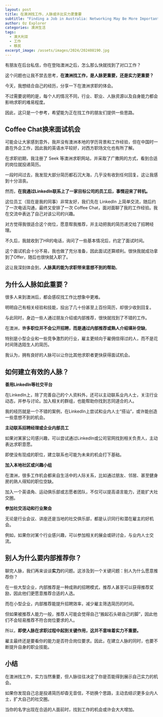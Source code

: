 ```yaml
---
layout: post
title: 在澳洲找工作，人脉或许比实力更重要
subtitle: "Finding a Job in Australia: Networking May Be More Important Than Skills"
author: Oz Explorer
categories: 澳洲生活
tags:
  - 澳大利亚
  - 工作
  - 移民
excerpt_image: /assets/images/2024/202408190.jpg
---
```

有朋友在后台私信，你在登陆澳洲之后，怎么那么快就找到了对口工作？

这个问题也让我不禁去思考，**在澳洲找工作，是人脉更重要，还是实力更重要？**

今天，我想结合自己的经历，分享一下在澳洲求职的体会。

不过需要说明的是，每个人的情况不同，行业、职业、人脉资源以及自身能力都会影响求职的难易程度。

因此，这只是一个参考，希望能为正在找工作的朋友们提供一些思路。

## Coffee Chat换来面试机会

可能会让大家感到意外，我并没有澳洲本地的学历背景和工作经验，但在中国时一直在外企工作，因此我的英语水平较好，对西方职场文化也有所了解。

在求职初期，我注册了 Seek 等澳洲求职网站，并采取了广撒网的方式，看到合适的岗位就投递简历。

一段时间过去，我发现大部分简历都石沉大海，几乎没有收到任何回复。这让我感到十分沮丧。

然而，**在我通过LinkedIn联系上了一家目标公司的员工后，事情迎来了转机。**

这位员工（现在是我的同事）非常友好，我们先在 LinkedIn 上简单交流，随后约了一次电话沟通，最终又安排了一次 Coffee Chat，面对面聊了我的工作经验。我在交流中表达了自己对该公司的兴趣。

对方觉得我很适合这个岗位，愿意帮我推荐，并主动把我的简历递交给了招聘经理。

不久后，我就收到了HR的电话，询问了一些基本情况后，约定了面试时间。

这个面试机会十分不易，我也做了充分准备，因此面试还算顺利。很快我就成功拿到了Offer，随后也很快就入职了。

这让我深刻体会到，**人脉真的能为求职带来意想不到的帮助**。

## 为什么人脉如此重要？

很多人来到澳洲后，都会感叹找工作比想象中更难。

明明自己有相关经验和技能，投出了几十份甚至上百份简历，却很少收到回复。

与此同时，身边一些人通过朋友介绍或内部推荐，很快就找到了不错的工作。

在澳洲，**许多职位并不会公开招聘，而是通过内部推荐或熟人介绍填补空缺**。

特别是小型企业和一些竞争激烈的行业，雇主更倾向于雇佣信得过的人，而不是花时间筛选陌生人的简历。

我认为，拥有良好的人脉可以让你比其他求职者更快获得面试机会。

## 如何建立有效的人脉？

**善用LinkedIn等社交平台**

在LinkedIn上，除了完善自己的个人资料外，还可以主动联系业内人士，关注行业动态，并参与讨论。加入相关的群组，也能帮助你找到志同道合的人。

我的经历就是一个不错的案例，在LinkedIn上尝试和业内人士“搭讪”，或许能创造一些意想不到的机会。

**主动联系招聘经理或企业内部员工**  

如果对某家公司感兴趣，可以尝试通过LinkedIn或公司官网找到相关负责人，主动表达求职意愿。

即使没有现成的职位，建立联系也可能为未来的机会打下基础。

**加入本地社区或兴趣小组**  

在澳洲，很多工作机会都来自生活中的人际关系，比如通过朋友、邻居、甚至健身房的熟人得知的职位空缺。

加入一个英语角、运动俱乐部或志愿者团队，不仅可以提高语言能力，还能扩大社交圈。

**参加社交活动和行业聚会**

无论是行业会议、讲座还是当地的社交俱乐部，都是认识同行和潜在雇主的好机会。

例如，如果你对某个行业感兴趣，可以参加相关的展会或研讨会，与业内人士交流。

## 别人为什么要内部推荐你？

聊完人脉，我们再来谈谈**实力**的问题。这涉及到一个关键问题：别人为什么愿意推荐你？

在一些大型企业，内部推荐是一种成熟的招聘模式，推荐人甚至可以获得推荐奖励，因此他们更愿意推荐合适的人选。

而在小型企业，内部推荐能提升招聘效率，减少雇主筛选简历的时间。

但如果被推荐人能力一般，推荐人可能会觉得自己“搬起石头砸自己的脚”，因此他们不会轻易推荐不符合岗位要求的人。

所以，**即使人脉在求职过程中起到关键作用，这并不意味着实力不重要。**

雇主最终还是要看你的能力是否符合岗位要求。因此，在建立人脉的同时，也要不断提升自身的职业技能。

## 小结

在澳洲找工作，实力当然重要，但人脉往往决定了你是否能得到展示自己实力的机会。

如果你发现自己总是投递简历却杳无音信，不妨换个思路，主动去结识更多业内人士，扩大自己的社交圈。

当你的名字出现在合适的人面前时，找到工作的机会或许会大大增加。
